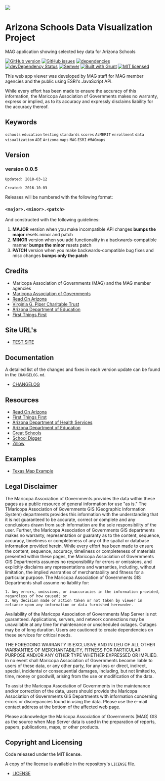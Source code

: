 ![](http://geo.azmag.gov/maps/readonaz/app/resources/img/maglogo_black.png)
# Arizona Schools Data Visualization Project #
MAG application showing selected key data for Arizona Schools

[![GitHub version](https://badge.fury.io/gh/vwolfley%2SchoolsData-App.svg)](https://badge.fury.io/gh/vwolfley%2SchoolsData-App)
[![GitHub issues](https://img.shields.io/github/issues/vwolfley/SchoolsData-App.svg)](https://github.com/vwolfley/SchoolsData-App/issues)
[![dependencies](https://david-dm.org/vwolfley/SchoolsData-App.png)](https://david-dm.org/vwolfley/SchoolsData-App)
[![devDependency Status](https://david-dm.org/vwolfley/SchoolsData-App/dev-status.png)](https://david-dm.org/vwolfley/SchoolsData-App)
[![Semver](http://img.shields.io/SemVer/2.0.0.png)](http://semver.org/spec/v2.0.0.html)
[![Built with Grunt](https://cdn.gruntjs.com/builtwith.png)](http://gruntjs.com/)
[![MIT licensed](https://img.shields.io/badge/license-MIT-blue.svg)](https://opensource.org/licenses/MIT)

This web app viewer was developed by MAG staff for MAG member agencies and the public using ESRI's JavaScript API.

While every effort has been made to ensure the accuracy of this information, the Maricopa Association of Governments makes no warranty, express or implied, as to its accuracy and expressly disclaims liability for the accuracy thereof.

## Keywords

`schools` `education` `testing` `standards` `scores` `AzMERIT` `enrollment` `data` `visualization` `ADE` `Arizona` `maps` `MAG` `ESRI` `#MAGmaps`

## Version

### version 0.0.5 ###

 `Updated: 2018-03-12`

 `Created: 2016-10-03`

Releases will be numbered with the following format:

### **`<major>.<minor>.<patch>`** ###

And constructed with the following guidelines:

1. **MAJOR** version when you make incompatible API changes **bumps the major** resets minor and patch
2. **MINOR** version when you add functionality in a backwards-compatible manner **bumps the minor** resets patch
3. **PATCH** version when you make backwards-compatible bug fixes and misc changes **bumps only the patch**

## Credits

* Maricopa Association of Governments (MAG) and the MAG member agencies
* [Maricopa Association of Governments](http://www.azmag.gov/)
* [Read On Arizona](http://readonarizona.org/)
* [Virginia G. Piper Charitable Trust](http://pipertrust.org/)
* [Arizona Department of Education](http://www.azed.gov/)
* [First Things First](http://www.azftf.gov/Pages/default.aspx)

## Site URL's

* [TEST SITE](http://geo.azmag.gov/maps/tools/schools)

## Documentation

A detailed list of the changes and fixes in each version update can be found in the `CHANGELOG.md`.

* [CHANGELOG](CHANGELOG.md)

## Resources

* [Read On Arizona](http://readonarizona.org/)
* [First Things First](http://www.azftf.gov/Pages/default.aspx)
* [Arizona Department of Health Services](http://www.azdhs.gov/hsd/data/maps.htm)
* [Arizona Department of Education](http://www.azed.gov/)
* [Great Schools](http://www.greatschools.org/)
* [School Digger](http://www.schooldigger.com/)
* [Zillow](http://www.zillow.com/phoenix-az/schools/)

## Examples

* [Texas Map Example](http://tea-texas.maps.arcgis.com/apps/Solutions/s2.html?appid=8b1d6f13310a49f48aa7052fe13f505a)

## Legal Disclaimer

The Maricopa Association of Governments provides the data within these pages as a public resource of general information for use "as is." The TMaricopa Association of Governments GIS (Geographic Information System) departments provides this information with the understanding that it is not guaranteed to be accurate, correct or complete and any conclusions drawn from such information are the sole responsibility of the user. Further, the Maricopa Association of Governments GIS departments makes no warranty, representation or guaranty as to the content, sequence, accuracy, timeliness or completeness of any of the spatial or database information provided herein. While every effort has been made to ensure the content, sequence, accuracy, timeliness or completeness of materials presented within these pages, the Maricopa Association of Governments GIS Departments assumes no responsibility for errors or omissions, and explicitly disclaims any representations and warranties, including, without limitation, the implied warranties of merchantability and fitness for a particular purpose. The Maricopa Association of Governments GIS Departments shall assume no liability for:

    1. Any errors, omissions, or inaccuracies in the information provided, regardless of how caused; or
    2. Any decision made or action taken or not taken by viewer in reliance upon any information or data furnished hereunder.

Availability of the Maricopa Association of Governments Map Server is not guaranteed. Applications, servers, and network connections may be unavailable at any time for maintenance or unscheduled outages. Outages may be of long duration. Users are cautioned to create dependencies on these services for critical needs.

THE FOREGOING WARRANTY IS EXCLUSIVE AND IN LIEU OF ALL OTHER WARRANTIES OF MERCHANTABILITY, FITNESS FOR PARTICULAR PURPOSE AND/OR ANY OTHER TYPE WHETHER EXPRESSED OR IMPLIED. In no event shall Maricopa Association of Governments become liable to users of these data, or any other party, for any loss or direct, indirect, special, incidental or consequential damages, including, but not limited to, time, money or goodwill, arising from the use or modification of the data.

To assist the Maricopa Association of Governments in the maintenance and/or correction of the data, users should provide the Maricopa Association of Governments GIS Departments with information concerning errors or discrepancies found in using the data. Please use the e-mail contact address at the bottom of the affected web page.

Please acknowledge the Maricopa Association of Governments (MAG) GIS as the source when Map Server data is used in the preparation of reports, papers, publications, maps, or other products.

## Copyright and Licensing

Code released under the MIT license.

A copy of the license is available in the repository's `LICENSE` file.

* [LICENSE](LICENSE)

